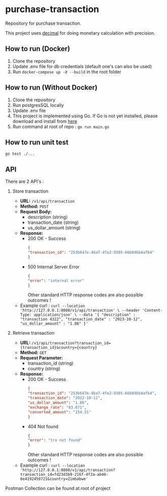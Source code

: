 # purchase-transaction
Repository for purchase transaction.

This project uses [decimal](https://github.com/shopspring/decimal) for doing monetary calculation with precision.

## How to run (Docker)
1. Clone the repository
2. Update .env file for db credentials (default one's can also be used)
3. Run `docker-compose up -d --build` in the root folder

## How to run (Without Docker)
1. Clone the repository
2. Run postgresSQL locally
3. Update .env file
4. This project is implemented using Go. If Go is not yet installed, please download and install from [here](https://golang.org/doc/install)
5. Run command at root of repo : `go run main.go`

## How to run unit test 
`go test ./...`

## API
There are 2 API's :
1. Store transaction
   - **URL:** `/v1/api/transaction`
   - **Method:** `POST`
   - **Request Body:**
     - description (string)
     - transaction_date (string)
     - us_dollar_amount (string)
   - **Response:**
     - 200 OK - Success
        ```json
       {
       "transaction_id": "253b647e-4ba7-4fe2-9305-66b04bb4afb4"
       }
        ```
     - 500 Internal Server Error
        ```json
       {
       "error": "internal error"
       }
        ```
       Other standard HTTP response codes are also possible outcomes !
   - Example curl :
   `curl --location 'http://127.0.0.1:8080/v1/api/transaction' \
     --header 'Content-Type: application/json' \
     --data '{
     "description" : "transaction 4322",
     "transaction_date" : "2023-10-12",
     "us_dollar_amount" : "1.86"
     }'`

2. Retrieve transaction
   - **URL:** `/v1/api/transaction?transaction_id={transaction_id}&country={country}`
   - **Method:** `GET`
   - **Request Parameter:**
      - transaction_id (string)
      - country (string)
   - **Response:**
       - 200 OK - Success
          ```json
         {
         "transaction_id": "253b647e-4ba7-4fe2-9305-66b04bb4afb4",
         "transaction_date": "2022-10-12",
         "us_dollar_amount": "1.86",
         "exchange_rate": "83.071",
         "converted_amount": "154.51"
         }
          ```
       - 404 Not found
          ```json
         {
         "error": "trx not found"
         }
          ```
         Other standard HTTP response codes are also possible outcomes !
   - Example curl :
   `curl --location 'http://127.0.0.1:8080/v1/api/transaction?transaction_id=fd23d3b9-216f-4f2a-ab46-6e4192459721&country=Zimbabwe'`

Postman Collection can be found at root of project